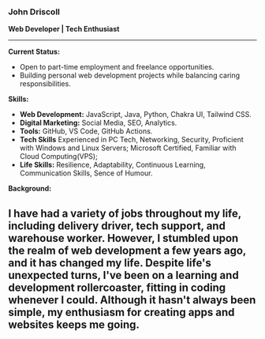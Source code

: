 ### John Driscoll 

**Web Developer | Tech Enthusiast**

---

**Current Status:**
- Open to part-time employment and freelance opportunities.
- Building personal web development projects while balancing caring responsibilities.

**Skills:**
- **Web Development:** JavaScript, Java, Python, Chakra UI, Tailwind CSS.
- **Digital Marketing:** Social Media, SEO, Analytics. 
- **Tools:** GitHub, VS Code, GitHub Actions.
- **Tech Skills** Experienced in PC Tech, Networking, Security, Proficient with Windows and Linux Servers; Microsoft Certified, Familiar with Cloud Computing(VPS);
- **Life Skills:** Resilience, Adaptability, Continuous Learning, Communication Skills, Sence of Humour.

**Background:**

I have had a variety of jobs throughout my life, including delivery driver, tech support, and warehouse worker.  However, I stumbled upon the realm of web development a few years ago, and it has changed my life. Despite life's unexpected turns, I've been on a learning and development rollercoaster, fitting in coding whenever I could.  Although it hasn't always been simple, my enthusiasm for creating apps and websites keeps me going.
---
